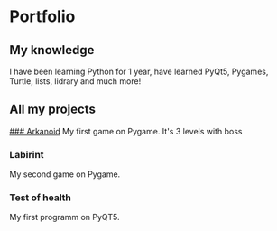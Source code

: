 # Portfolio
## My knowledge
I have been learning Python for 1 year, have learned PyQt5, Pygames, Turtle, lists, lidrary and much more!
## All my projects
[### Arkanoid](https://github.com/ArtemSchoolIT/Portfolio/tree/main/ARKANOID)
My first game on Pygame. It's 3 levels with boss
### Labirint
My second game on Pygame.
### Test of health
My first programm on PyQT5. 
